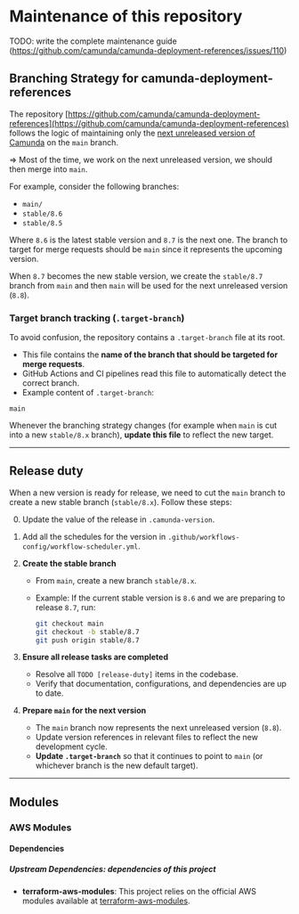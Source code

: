 # Maintenance of this repository

TODO: write the complete maintenance guide (https://github.com/camunda/camunda-deployment-references/issues/110)

## Branching Strategy for camunda-deployment-references

The repository [https://github.com/camunda/camunda-deployment-references](https://github.com/camunda/camunda-deployment-references) follows the logic of maintaining only the [next unreleased version of Camunda](https://docs.camunda.io/docs/next/reference/announcements-release-notes/overview/#announcements--release-notes) on the `main` branch.

\=> Most of the time, we work on the next unreleased version, we should then merge into `main`.

For example, consider the following branches:

* `main/`
* `stable/8.6`
* `stable/8.5`

Where `8.6` is the latest stable version and `8.7` is the next one. The branch to target for merge requests should be `main` since it represents the upcoming version.

When `8.7` becomes the new stable version, we create the `stable/8.7` branch from `main` and then `main` will be used for the next unreleased version (`8.8`).

### Target branch tracking (`.target-branch`)

To avoid confusion, the repository contains a `.target-branch` file at its root.

* This file contains the **name of the branch that should be targeted for merge requests**.
* GitHub Actions and CI pipelines read this file to automatically detect the correct branch.
* Example content of `.target-branch`:

```
main
```

Whenever the branching strategy changes (for example when `main` is cut into a new `stable/8.x` branch), **update this file** to reflect the new target.

---

## Release duty

When a new version is ready for release, we need to cut the `main` branch to create a new stable branch (`stable/8.x`). Follow these steps:

0. Update the value of the release in `.camunda-version`.

1. Add all the schedules for the version in `.github/workflows-config/workflow-scheduler.yml`.

2. **Create the stable branch**

   * From `main`, create a new branch `stable/8.x`.
   * Example: If the current stable version is `8.6` and we are preparing to release `8.7`, run:

     ```sh
     git checkout main
     git checkout -b stable/8.7
     git push origin stable/8.7
     ```

3. **Ensure all release tasks are completed**

   * Resolve all `TODO [release-duty]` items in the codebase.
   * Verify that documentation, configurations, and dependencies are up to date.

4. **Prepare `main` for the next version**

   * The `main` branch now represents the next unreleased version (`8.8`).
   * Update version references in relevant files to reflect the new development cycle.
   * **Update `.target-branch`** so that it continues to point to `main` (or whichever branch is the new default target).

---

## Modules

### AWS Modules

#### Dependencies

##### Upstream Dependencies: dependencies of this project

* **terraform-aws-modules**: This project relies on the official AWS modules available at [terraform-aws-modules](https://github.com/terraform-aws-modules).
